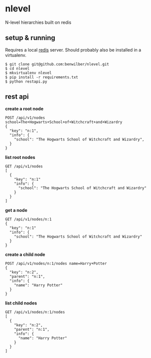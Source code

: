 nlevel
======

N-level hierarchies built on redis

setup & running
---------------

Requires a local [redis](http://redis.io/download) server.  Should probably also be installed in a virtualenv.

    $ git clone git@github.com:benwilber/nlevel.git
    $ cd nlevel
    $ mkvirtualenv nlevel
    $ pip install -r requirements.txt
    $ python restapi.py
    
rest api
--------

__create a root node__
    
    POST /api/v1/nodes school=The+Hogwarts+School+of+Witchcraft+and+Wizardry
    {
      "key": "n:1",
      "info": {
        "school": "The Hogwarts School of Witchcraft and Wizardry", 
      }
    }

__list root nodes__

    GET /api/v1/nodes
    [
      {
        "key": "n:1"
        "info": {
          "school": "The Hogwarts School of Witchcraft and Wizardry"
        }
      }
    ]
    
__get a node__

    GET /api/v1/nodes/n:1
    {
      "key": "n:1"
      "info": {
        "school": "The Hogwarts School of Witchcraft and Wizardry"
      }
    }

__create a child node__

    POST /api/v1/nodes/n:1/nodes name=Harry+Potter
    {
      "key": "n:2",
      "parent": "n:1",
      "info": {
        "name": "Harry Potter"
      }
    }

__list child nodes__

    GET /api/v1/nodes/n:1/nodes
    [
      {
        "key": "n:2",
        "parent": "n:1",
        "info": {
          "name": "Harry Potter"
        }
      }
    ]